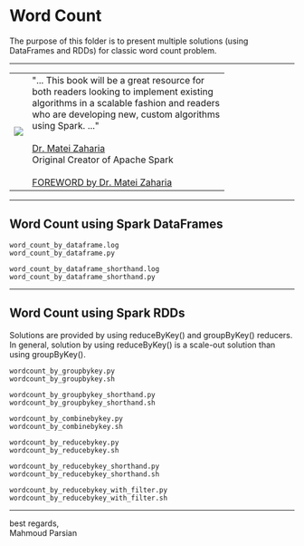 # Word Count

The purpose of this folder is to present 
multiple solutions (using DataFrames and RDDs)
for classic word count problem.

------

<table>
<tr>
<td>
<a href="https://www.oreilly.com/library/view/data-algorithms-with/9781492082378/">
<img src="https://learning.oreilly.com/library/cover/9781492082378/250w/">
</a>
</td>
<td>
"... This  book  will be a  great resource for <br>
both readers looking  to  implement  existing <br>
algorithms in a scalable fashion and readers <br>
who are developing new, custom algorithms  <br>
using Spark. ..." <br>
<br>
<a href="https://cs.stanford.edu/people/matei/">Dr. Matei Zaharia</a><br>
Original Creator of Apache Spark <br>
<br>
<a href="https://github.com/mahmoudparsian/data-algorithms-with-spark/blob/master/docs/FOREWORD_by_Dr_Matei_Zaharia.md">FOREWORD by Dr. Matei Zaharia</a><br>
</td>
</tr>   
</table>

--------

## Word Count using Spark DataFrames

	word_count_by_dataframe.log
	word_count_by_dataframe.py
	
	word_count_by_dataframe_shorthand.log
	word_count_by_dataframe_shorthand.py

------

## Word Count using Spark RDDs

Solutions are provided by using reduceByKey()
and groupByKey() reducers. In general, solution
by using reduceByKey() is a scale-out solution
than using groupByKey().

	wordcount_by_groupbykey.py
	wordcount_by_groupbykey.sh
		
	wordcount_by_groupbykey_shorthand.py
	wordcount_by_groupbykey_shorthand.sh
	
	wordcount_by_combinebykey.py
	wordcount_by_combinebykey.sh
	
	wordcount_by_reducebykey.py
	wordcount_by_reducebykey.sh
		
	wordcount_by_reducebykey_shorthand.py
	wordcount_by_reducebykey_shorthand.sh
		
	wordcount_by_reducebykey_with_filter.py
	wordcount_by_reducebykey_with_filter.sh


------

best regards, <br>
Mahmoud Parsian

